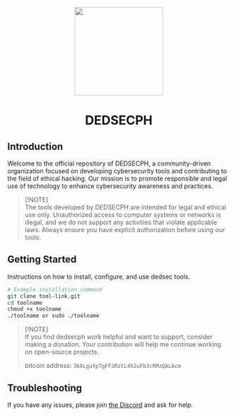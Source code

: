 
<p align="center">
<img src="https://cdn-icons-png.flaticon.com/512/7464/7464179.png", width="200", height="200">
</p>

<h1 align="center"> DEDSECPH </h1>

## Introduction

Welcome to the official repository of DEDSECPH, a community-driven organization focused on developing cybersecurity tools and contributing to the field of ethical hacking. Our mission is to promote responsible and legal use of technology to enhance cybersecurity awareness and practices.

> [!NOTE]\
The tools developed by DEDSECPH are intended for legal and ethical use only. Unauthorized access to computer systems or networks is illegal, and we do not support any activities that violate applicable laws. Always ensure you have explicit authorization before using our tools.

## Getting Started

Instructions on how to install, configure, and use dedsec tools.

```bash
# Example installation command
git clone tool-link.git
cd toolname
chmod +x toolname
./toolname or sudo ./toolname
```

> [!NOTE]\
> If you find dedsecph work helpful and want to support, consider making a donation. Your contribution will help me continue working on open-source projects.
> 
> bitcoin address: ` 36ALguYpTgFF3RztL4h2uFb3cRMzQALAcm `
## Troubleshooting
If you have any issues, please join [the Discord](https://discord.com/invite/Swf8DvqRdp) and ask for help.
